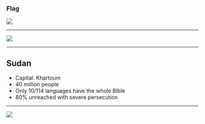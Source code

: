 ### Flag

![](https://upload.wikimedia.org/wikipedia/commons/0/01/Flag_of_Sudan.svg)

--------------------

![](https://upload.wikimedia.org/wikipedia/commons/f/f8/Sudan_%28orthographic_projection%29_highlighted.svg)

--------------------

## Sudan

- Capital: Khartoum
- 40 million people
- Only 10/114 languages have the whole Bible
- 80% unreached with severe persecution

--------------------

![](https://player.vimeo.com/video/43975085)